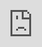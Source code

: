 ```yaml
---
layout: default
hide_footer: true

meta_description: Authentic swing dance courses for beginners. New courses starting thruought the year!

title: Courses for beginners
sitemap:
  priority: 0.99
permalink: "/courses-for-beginners/"
---
```


<style>
#navigation { position: relative; z-index: 2 }
</style>

<div class="f-topbar-fixed" style="position: absolute; left:0; top:0px; width:100%; height:100%;">
  <iframe src="https://portal.blackpepperswing.com/courses/embed?tab=overview&q=beginners" width="100%" height="100%" style="position: absolute; left:0; right:0; bottom:0; top:0; border:0;">
    Courses and registration: <a href="https://portal.blackpepperswing.com/courses/" target="_blank">portal.blackpepperswing.com/courses</a>
  </iframe>
</div>
